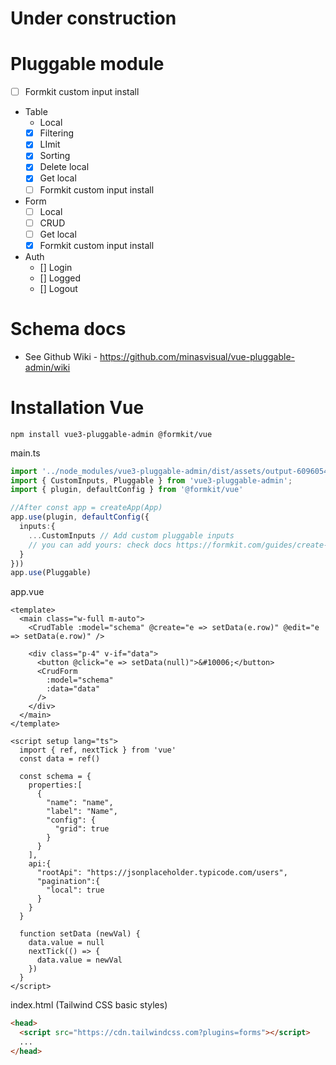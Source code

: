 # Under construction

# Pluggable module
- [ ] Formkit custom input install
- Table
  - Local
  - [X] Filtering
  - [X] LImit
  - [X] Sorting
  - [X] Delete local
  - [X] Get local
  - [ ] Formkit custom input install
- Form
  - [ ] Local
  - [ ] CRUD 
  - [ ] Get local
  - [X] Formkit custom input install
- Auth 
  - [] Login 
  - [] Logged
  - [] Logout

# Schema docs
- See Github Wiki - https://github.com/minasvisual/vue-pluggable-admin/wiki

# Installation Vue

```shell
npm install vue3-pluggable-admin @formkit/vue
```

main.ts
```ts
import '../node_modules/vue3-pluggable-admin/dist/assets/output-60960543.css'
import { CustomInputs, Pluggable } from 'vue3-pluggable-admin';
import { plugin, defaultConfig } from '@formkit/vue'

//After const app = createApp(App)
app.use(plugin, defaultConfig({
  inputs:{
    ...CustomInputs // Add custom pluggable inputs 
    // you can add yours: check docs https://formkit.com/guides/create-a-custom-input
  }
}))
app.use(Pluggable)
```

app.vue
```vue
<template>
  <main class="w-full m-auto">
    <CrudTable :model="schema" @create="e => setData(e.row)" @edit="e => setData(e.row)" />

    <div class="p-4" v-if="data">
      <button @click="e => setData(null)">&#10006;</button>
      <CrudForm
        :model="schema"  
        :data="data"  
      />
    </div>
  </main>
</template>

<script setup lang="ts">  
  import { ref, nextTick } from 'vue'  
  const data = ref()

  const schema = {
    properties:[
      {
        "name": "name",
        "label": "Name",
        "config": {
          "grid": true
        }
      }
    ],
    api:{
      "rootApi": "https://jsonplaceholder.typicode.com/users",
      "pagination":{
        "local": true
      }
    }
  }

  function setData (newVal) {
    data.value = null
    nextTick(() => {
      data.value = newVal
    })
  }
</script>
```

index.html (Tailwind CSS basic styles)
```html
<head>
  <script src="https://cdn.tailwindcss.com?plugins=forms"></script>
  ...
</head>
```
